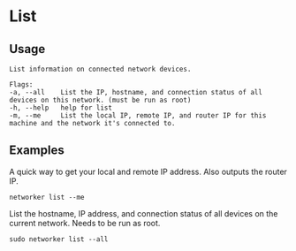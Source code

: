 # List

## Usage

    List information on connected network devices.

    Flags:
    -a, --all    List the IP, hostname, and connection status of all devices on this network. (must be run as root)
    -h, --help   help for list
    -m, --me     List the local IP, remote IP, and router IP for this machine and the network it's connected to.

## Examples

A quick way to get your local and remote IP address.  Also outputs the router IP.

    networker list --me

List the hostname, IP address, and connection status of all devices on the current network. Needs to be run as root.

    sudo networker list --all
